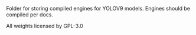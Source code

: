 Folder for storing compiled engines for YOLOV9 models.
Engines should be compiled per docs.

All weights licensed by GPL-3.0
